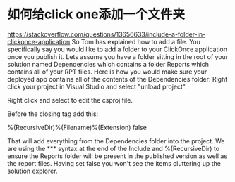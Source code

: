 ﻿# 如何给click one添加一个文件夹
https://stackoverflow.com/questions/13656633/include-a-folder-in-clickonce-application
So Tom has explained how to add a file. You specifically say you would like to add a folder to your ClickOnce application once you publish it. Lets assume you have a folder sitting in the root of your solution named Dependencies which contains a folder Reports which contains all of your RPT files. Here is how you would make sure your deployed app contains all of the contents of the Dependencies folder:
Right click your project in Visual Studio and select "unload project".

Right click and select to edit the csproj file.

Before the closing </Project> tag add this:

  <ItemGroup>
    <Content Include="$(SolutionDir)Dependencies\**\*">
      <Link>%(RecursiveDir)%(Filename)%(Extension)</Link>
      <Visible>false</Visible>
    </Content>
  </ItemGroup>

That will add everything from the Dependencies folder into the project. We are using the \**\* syntax at the end of the Include and %(RecursiveDir) to ensure the Reports folder will be present in the published version as well as the report files. Having set <Visible>false</Visible> you won't see the items cluttering up the solution explorer.